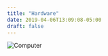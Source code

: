 ```yaml
---
title: "Hardware"
date: 2019-04-06T13:09:08-05:00
draft: false
---
```



![Computer](/images/pcgreen.jpg)
